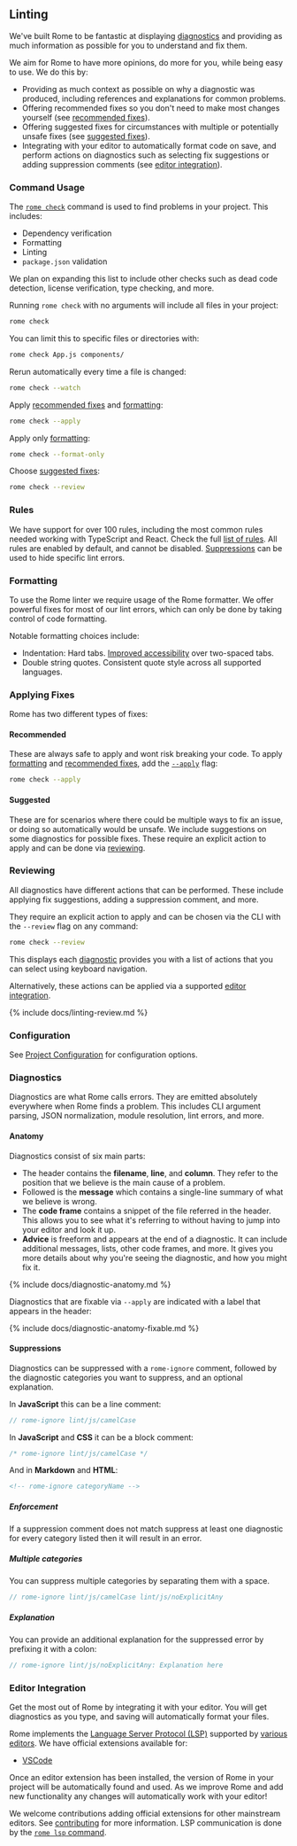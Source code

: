 ## Linting

We've built Rome to be fantastic at displaying [diagnostics](#diagnostics) and providing as much information as possible for you to understand and fix them.

We aim for Rome to have more opinions, do more for you, while being easy to use. We do this by:

 - Providing as much context as possible on why a diagnostic was produced, including references and explanations for common problems.
 - Offering recommended fixes so you don't need to make most changes yourself (see [recommended fixes](#recommended)).
- Offering suggested fixes for circumstances with multiple or potentially unsafe fixes (see [suggested fixes](#suggested)).
- Integrating with your editor to automatically format code on save, and perform actions on diagnostics such as selecting fix suggestions or adding suppression comments (see [editor integration](#editor-integration)).

### Command Usage

The [`rome check`](#rome-check) command is used to find problems in your project. This includes:

 - Dependency verification
 - Formatting
 - Linting
 - `package.json` validation

We plan on expanding this list to include other checks such as dead code detection, license verification, type checking, and more.

Running `rome check` with no arguments will include all files in your project:

```bash
rome check
```

You can limit this to specific files or directories with:

```bash
rome check App.js components/
```

Rerun automatically every time a file is changed:

```bash
rome check --watch
```

Apply [recommended fixes](#recommended) and [formatting](#formatting):

```bash
rome check --apply
```

Apply only [formatting](#formatting):

```bash
rome check --format-only
```

Choose [suggested fixes](#suggested):

```bash
rome check --review
```

### Rules

We have support for over 100 rules, including the most common rules needed working with TypeScript and React. Check the full [list of rules](/docs/lint/rules). All rules are enabled by default, and cannot be disabled. [Suppressions](#suppressions) can be used to hide specific lint errors.

### Formatting

To use the Rome linter we require usage of the Rome formatter. We offer powerful fixes for most of our lint errors, which can only be done by taking control of code formatting.

Notable formatting choices include:

 - Indentation: Hard tabs. [Improved accessibility](https://github.com/romefrontend/rome/issues/425) over two-spaced tabs.
 - Double string quotes. Consistent quote style across all supported languages.

### Applying Fixes

Rome has two different types of fixes:

#### Recommended

These are always safe to apply and wont risk breaking your code. To apply [formatting](#formatting) and [recommended fixes](#fixing), add the [`--apply`](#--apply) flag:

```bash
rome check --apply
```

#### Suggested

These are for scenarios where there could be multiple ways to fix an issue, or doing so automatically would be unsafe. We include suggestions on some diagnostics for possible fixes. These require an explicit action to apply and can be done via [reviewing](#reviewing).

### Reviewing

All diagnostics have different actions that can be performed. These include applying fix suggestions, adding a suppression comment, and more.

They require an explicit action to apply and can be chosen via the CLI with the `--review` flag on any command:

```bash
rome check --review
```

This displays each [diagnostic](#diagnostics) provides you with a list of actions that you can select using keyboard navigation.

Alternatively, these actions can be applied via a supported [editor integration](#editor-integration).

{% include docs/linting-review.md %}

### Configuration

See [Project Configuration](#project-configuration) for configuration options.

### Diagnostics

Diagnostics are what Rome calls errors. They are emitted absolutely everywhere when Rome finds a problem. This includes CLI argument parsing, JSON normalization, module resolution, lint errors, and more.

#### Anatomy

Diagnostics consist of six main parts:

- The header contains the **filename**, **line**, and **column**. They refer to the position that we believe is the main cause of a problem.
- Followed is the **message** which contains a single-line summary of what we believe is wrong.
- The **code frame** contains a snippet of the file referred in the header. This allows you to see what it's referring to without having to jump into your editor and look it up.
- **Advice** is freeform and appears at the end of a diagnostic. It can include additional messages, lists, other code frames, and more. It gives you more details about why you're seeing the diagnostic, and how you might fix it.

{% include docs/diagnostic-anatomy.md %}

Diagnostics that are fixable via `--apply` are indicated with a label that appears in the header:

{% include docs/diagnostic-anatomy-fixable.md %}

#### Suppressions

Diagnostics can be suppressed with a `rome-ignore` comment, followed by the diagnostic categories you want to suppress, and an optional explanation.

In **JavaScript** this can be a line comment:

```javascript
// rome-ignore lint/js/camelCase
```

In **JavaScript** and **CSS** it can be a block comment:

```javascript
/* rome-ignore lint/js/camelCase */
```

And in **Markdown** and **HTML**:

```html
<!-- rome-ignore categoryName -->
```

##### Enforcement

If a suppression comment does not match suppress at least one diagnostic for every category listed then it will result in an error.

##### Multiple categories

You can suppress multiple categories by separating them with a space.

```javascript
// rome-ignore lint/js/camelCase lint/js/noExplicitAny
```

##### Explanation

You can provide an additional explanation for the suppressed error by prefixing it with a colon:

```javascript
// rome-ignore lint/js/noExplicitAny: Explanation here
```

### Editor Integration

Get the most out of Rome by integrating it with your editor. You will get diagnostics as you type, and saving will automatically format your files.

Rome implements the [Language Server Protocol (LSP)](https://microsoft.github.io/language-server-protocol/) supported by [various editors](https://microsoft.github.io/language-server-protocol/implementors/tools/). We have official extensions available for:

- [VSCode](#)

Once an editor extension has been installed, the version of Rome in your project will be automatically found and used. As we improve Rome and add new functionality any changes will automatically work with your editor!

We welcome contributions adding official extensions for other mainstream editors. See [contributing](https://github.com/romefrontend/rome/blob/main/CONTRIBUTING.md) for more information. LSP communication is done by the [`rome lsp` command](#rome-lsp).
